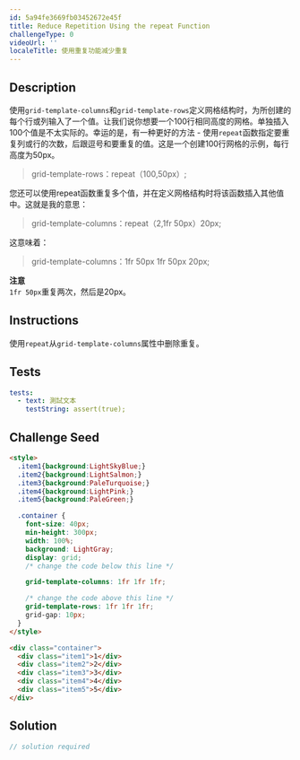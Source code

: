```yaml
---
id: 5a94fe3669fb03452672e45f
title: Reduce Repetition Using the repeat Function
challengeType: 0
videoUrl: ''
localeTitle: 使用重复功能减少重复
---
```


## Description
<section id="description">使用<code>grid-template-columns</code>和<code>grid-template-rows</code>定义网格结构时，为所创建的每个行或列输入了一个值。让我们说你想要一个100行相同高度的网格。单独插入100个值是不太实际的。幸运的是，有一种更好的方法 - 使用<code>repeat</code>函数指定要重复列或行的次数，后跟逗号和要重复的值。这是一个创建100行网格的示例，每行高度为50px。 <blockquote> grid-template-rows：repeat（100,50px）; </blockquote>您还可以使用repeat函数重复多个值，并在定义网格结构时将该函数插入其他值中。这就是我的意思： <blockquote> grid-template-columns：repeat（2,1fr 50px）20px; </blockquote>这意味着： <blockquote> grid-template-columns：1fr 50px 1fr 50px 20px; </blockquote> <strong>注意</strong> <br> <code>1fr 50px</code>重复两次，然后是20px。 </section>

## Instructions
<section id="instructions">使用<code>repeat</code>从<code>grid-template-columns</code>属性中删除重复。 </section>

## Tests
<section id='tests'>

```yml
tests:
  - text: 測試文本
    testString: assert(true);

```

</section>

## Challenge Seed
<section id='challengeSeed'>

<div id='html-seed'>

```html
<style>
  .item1{background:LightSkyBlue;}
  .item2{background:LightSalmon;}
  .item3{background:PaleTurquoise;}
  .item4{background:LightPink;}
  .item5{background:PaleGreen;}

  .container {
    font-size: 40px;
    min-height: 300px;
    width: 100%;
    background: LightGray;
    display: grid;
    /* change the code below this line */

    grid-template-columns: 1fr 1fr 1fr;

    /* change the code above this line */
    grid-template-rows: 1fr 1fr 1fr;
    grid-gap: 10px;
  }
</style>

<div class="container">
  <div class="item1">1</div>
  <div class="item2">2</div>
  <div class="item3">3</div>
  <div class="item4">4</div>
  <div class="item5">5</div>
</div>

```

</div>



</section>

## Solution
<section id='solution'>

```js
// solution required
```
</section>
